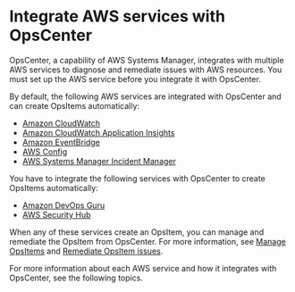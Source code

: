 # Integrate AWS services with OpsCenter<a name="OpsCenter-applications-that-integrate"></a>

 OpsCenter, a capability of AWS Systems Manager, integrates with multiple AWS services to diagnose and remediate issues with AWS resources\. You must set up the AWS service before you integrate it with OpsCenter\. 

By default, the following AWS services are integrated with OpsCenter and can create OpsItems automatically: 
+ [Amazon CloudWatch](OpsCenter-about-cloudwatch.md)
+ [Amazon CloudWatch Application Insights](OpsCenter-about-cloudwatch-insights.md)
+ [Amazon EventBridge](OpsCenter-about-eventbridge.md)
+ [AWS Config](OpsCenter-about-eventbridge.md)
+ [AWS Systems Manager Incident Manager](OpsCenter-about-incident-manager.md)

You have to integrate the following services with OpsCenter to create OpsItems automatically:
+ [Amazon DevOps Guru](OpsCenter-integrate-with-devops-guru.md)
+ [AWS Security Hub](OpsCenter-integrate-with-security-hub.md)

When any of these services create an OpsItem, you can manage and remediate the OpsItem from OpsCenter\. For more information, see [Manage OpsItems](OpsCenter-working-with-OpsItems.md) and [Remediate OpsItem issues](OpsCenter-remediating.md)\. 

For more information about each AWS service and how it integrates with OpsCenter, see the following topics\.